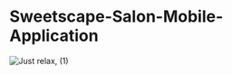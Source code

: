 # Sweetscape-Salon-Mobile-Application

![Just relax, (1)](https://github.com/kryxsofiaengay/Sweetscape-Salon-Mobile-Application/assets/114215096/9c2383b3-0556-4a32-84e2-282516cedec9)

##
